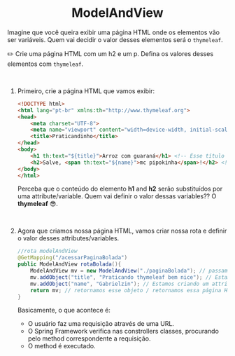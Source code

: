 <h1 align="center">ModelAndView</h1>

Imagine que você queira exibir uma página HTML onde os elementos vão ser variáveis. Quem vai decidir o valor desses elementos será o `thymeleaf`.

:pencil2: Crie uma  página HTML com um h2 e um p. Defina os valores desses elementos com `thymeleaf`.

<br>

1. Primeiro, crie a página HTML que vamos exibir:

    ```html
    <!DOCTYPE html>
    <html lang="pt-br" xmlns:th="http://www.thymeleaf.org">
    <head>
        <meta charset="UTF-8">
        <meta name="viewport" content="width=device-width, initial-scale=1.0">
        <title>Praticandinho</title>
    </head>
    <body>
        <h1 th:text="${title}">Arroz com guaraná</h1> <!-- Esse título será substituído pelo attribute "title"-->
        <h2>Salve, <span th:text="${name}">mc pipokinha</span>!</h2> <!-- "mc pipokinha" será substituído pelo attribute "name" do thymeleaf-->
    </body>
    </html>
    ```

    Perceba que o conteúdo do elemento **h1** and **h2** serão substituídos por uma attribute/variable. Quem vai definir o valor dessas variables?? O **thymeleaf** :sunglasses:.

    <br>

2. Agora que criamos nossa página HTML, vamos criar nossa rota e definir o valor desses attributes/variables.
   
    ```java
    //rota modelAndView
    @GetMapping("/acessarPaginaBolada")
    public ModelAndView rotaBolada(){
        ModelAndView mv = new ModelAndView("./paginaBolada"); // passamos o nome do arquivo HTML, localizado na pastinha "templates"
        mv.addObject("title", "Praticando thymeleaf bem nice"); // Estamos criando um attribute/variable
        mv.addObject("name", "Gabrielzin"); // Estamos criando um attribute/variable
        return mv; // retornamos esse objeto / retornamos essa página HTML
    }
    ```

    Basicamente, o que acontece é:

    - O usuário faz uma requisição através de uma URL.
    - O Spring Framework verifica nas constrollers classes, procurando pelo method correspondente a requisição.
    - O method é executado.